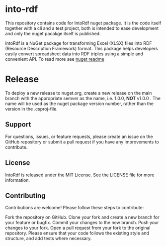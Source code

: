 # into-rdf
This repository contains code for IntoRdf nuget package. It is the code itself together with a cli and a test project, both is intended to ease development and only the nuget pacakge itself is published.

IntoRdf is a NuGet package for transforming Excel (XLSX) files into RDF (Resource Description Framework) format. This package helps developers easily convert spreadsheet data into RDF triples using a simple and convenient API. To read more see [nuget readme](IntoRdf/docs/README.md)

# Release
To deploy a new release to nuget.org, create a new release on the main branch with the appropriate semver as the name, i.e. 1.0.0, **NOT** v1.0.0 . The name will be used as the nuget package version number, rather than the version in the .csproj-file.

## Support
For questions, issues, or feature requests, please create an issue on the GitHub repository or submit a pull request if you have any improvements to contribute.

## License
IntoRdf is released under the MIT License. See the LICENSE file for more information.

## Contributing
Contributions are welcome! Please follow these steps to contribute:

Fork the repository on GitHub.
Clone your fork and create a new branch for your feature or bugfix.
Commit your changes to the new branch.
Push your changes to your fork.
Open a pull request from your fork to the original repository.
Please ensure that your code follows the existing style and structure, and add tests where necessary.
